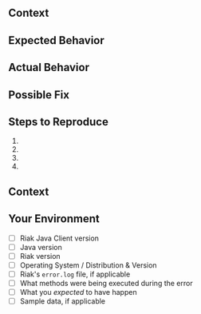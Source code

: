 ## Context
<!--- Provide a more detailed introduction to the issue itself, and why you consider it to be a bug -->

## Expected Behavior
<!--- Tell us what should happen -->

## Actual Behavior
<!--- Tell us what happens instead -->

## Possible Fix
<!--- Not obligatory, but suggest a fix or reason for the bug -->

## Steps to Reproduce
<!--- Provide a link to a live example, or an unambiguous set of steps to -->
<!--- reproduce this bug include code to reproduce, if relevant -->
1.
2.
3.
4.

## Context
<!--- How has this bug affected you? What were you trying to accomplish? -->

## Your Environment
- [ ] Riak Java Client version
- [ ] Java version
- [ ] Riak version
- [ ] Operating System / Distribution & Version
- [ ] Riak's `error.log` file, if applicable
- [ ] What methods were being executed during the error
- [ ] What you *expected* to have happen
- [ ] Sample data, if applicable
